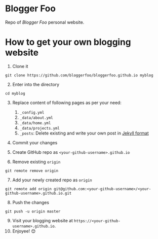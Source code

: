 # Blogger Foo

Repo of _Blogger Foo_ personal website.

# How to get your own blogging website

1. Clone it
  ```
  git clone https://github.com/bloggerfoo/bloggerfoo.github.io myblog
  ```

2. Enter into the directory
  ```
  cd myblog
  ```

3. Replace content of following pages as per your need:
    1. `_config.yml`
    2. `_data/about.yml`
    3. `_data/home.yml`
    4. `_data/projects.yml`
    5. `_posts`: Delete existing and write your own post in 
       [Jekyll format](https://jekyllrb.com/docs/step-by-step/08-blogging/)

4. Commit your changes
5. Create GitHub repo as `<your-github-username>.github.io`
6. Remove existing `origin`
  ```
  git remote remove origin
  ```

7. Add your newly created repo as `origin`
  ```
  git remote add origin git@github.com:<your-github-username>/<your-github-username>.github.io.git
  ```

8. Push the changes
  ```
  git push -u origin master
  ```

9. Visit your blogging website at `https://<your-github-username>.github.io`.
10. Enjoyee! :blush:
